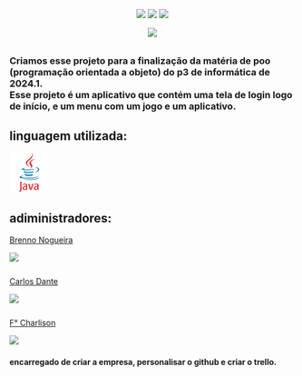 <p align="center" ><img  src = "https://github.com/7oSkaaa/7oSkaaa/blob/main/Images/about_me.gif?raw=true" width = 100px>
 <img  src = "https://github.com/7oSkaaa/7oSkaaa/blob/main/Images/about_me.gif?raw=true" width = 100px>
 <img  src = "https://github.com/7oSkaaa/7oSkaaa/blob/main/Images/about_me.gif?raw=true" width = 100px>
</p>

<p align="center"> <a href="https://github.com/DenverCoder1/readme-typing-svg">
<img src="https://readme-typing-svg.herokuapp.com?font=Time+New+Roman&color=FFFFFF&size=25&center=true&vCenter=true&width=600&height=100&lines=Olá!+somos+da+company+eagles;Sejam+bem+vindos+ao+perfil+da+CyberTec!">
</a>
</p>

##
<h3>
 Criamos esse projeto para a finalização da matéria de poo (programação orientada a objeto) do p3 de informática de 2024.1.
 <br>
Esse projeto é um aplicativo que contém uma tela de login logo de início, e um menu com um jogo e um aplicativo.
</h3>

<h2>linguagem utilizada:</h2>
<div>
    <img height="70" src="https://raw.githubusercontent.com/devicons/devicon/55609aa5bd817ff167afce0d965585c92040787a/icons/java/java-original-wordmark.svg"/>
</div>

##
<h2 align = "">adiministradores:</h2>

<a href = "https://github.com/Brenno030">Brenno Nogueira</a>
<div>
 <img height="200" src="https://avatars.githubusercontent.com/u/159565883?v=4"/>
</div>
    <h3></h3>
    
<a href = "https://github.com/DantedSousa">Carlos Dante</a>
<div>
 <img height="200" src="https://avatars.githubusercontent.com/u/97960610?v=4"/>
</div>
    <h3></h3>
    
<a href = "https://github.com/charlisonsantos">F° Charlison</a>
<div>
 <img height="200" src="https://avatars.githubusercontent.com/u/159429882?v=4"/>
</div>
    <h4>encarregado de criar a empresa, personalisar o github e criar o trello.</h4>

